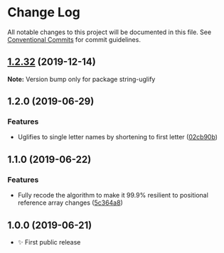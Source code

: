# Change Log

All notable changes to this project will be documented in this file.
See [Conventional Commits](https://conventionalcommits.org) for commit guidelines.

## [1.2.32](https://gitlab.com/codsen/codsen/compare/string-uglify@1.2.31...string-uglify@1.2.32) (2019-12-14)

**Note:** Version bump only for package string-uglify





## 1.2.0 (2019-06-29)

### Features

- Uglifies to single letter names by shortening to first letter ([02cb90b](https://gitlab.com/codsen/codsen/commit/02cb90b))

## 1.1.0 (2019-06-22)

### Features

- Fully recode the algorithm to make it 99.9% resilient to positional reference array changes ([5c364a8](https://gitlab.com/codsen/codsen/commit/5c364a8))

## 1.0.0 (2019-06-21)

- ✨ First public release
